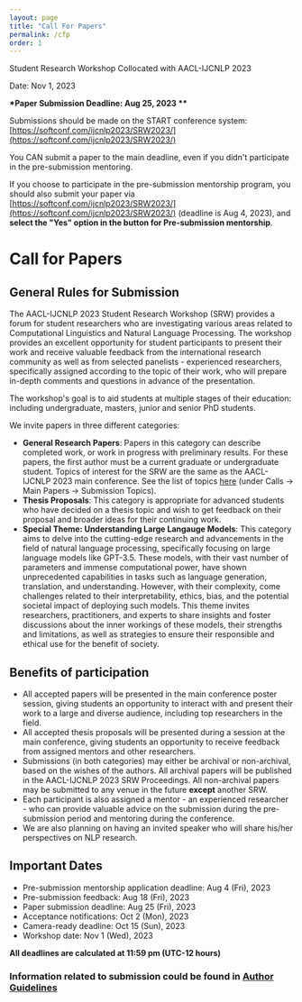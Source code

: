 ```yaml
---
layout: page
title: "Call For Papers"
permalink: /cfp
order: 1
---
```


Student Research Workshop Collocated with AACL-IJCNLP 2023

Date: Nov 1, 2023

**\*Paper Submission Deadline: Aug 25, 2023 \*\***

Submissions should be made on the START conference system: [https://softconf.com/ijcnlp2023/SRW2023/](https://softconf.com/ijcnlp2023/SRW2023/)

You CAN submit a paper to the main deadline, even if you didn't participate in the pre-submission mentoring.

If you choose to participate in the pre-submission mentorship program, you should also submit your paper via [https://softconf.com/ijcnlp2023/SRW2023/](https://softconf.com/ijcnlp2023/SRW2023/) (deadline is Aug 4, 2023), and **select the "Yes" option in the button for Pre-submission mentorship**.

# Call for Papers

## General Rules for Submission

The AACL-IJCNLP 2023 Student Research Workshop (SRW) provides a forum for student researchers who are investigating various areas related to Computational Linguistics and Natural Language Processing. The workshop provides an excellent opportunity for student participants to present their work and receive valuable feedback from the international research community as well as from selected panelists - experienced researchers, specifically assigned according to the topic of their work, who will prepare in-depth comments and questions in advance of the presentation.

The workshop's goal is to aid students at multiple stages of their education: including undergraduate, masters, junior and senior PhD students.

We invite papers in three different categories:

- **General Research Papers**: Papers in this category can describe completed work, or work in progress with preliminary results. For these papers, the first author must be a current graduate or undergraduate student. Topics of interest for the SRW are the same as the AACL-IJCNLP 2023 main conference. See the list of topics [here](http://www.ijcnlp-aacl2023.org/) (under Calls -> Main Papers -> Submission Topics).
- **Thesis Proposals**: This category is appropriate for advanced students who have decided on a thesis topic and wish to get feedback on their proposal and broader ideas for their continuing work.
- **Special Theme: Understanding Large Langauge Models**: This category aims to delve into the cutting-edge research and advancements in the field of natural language processing, specifically focusing on large language models like GPT-3.5. These models, with their vast number of parameters and immense computational power, have shown unprecedented capabilities in tasks such as language generation, translation, and understanding. However, with their complexity, come challenges related to their interpretability, ethics, bias, and the potential societal impact of deploying such models. This theme invites researchers, practitioners, and experts to share insights and foster discussions about the inner workings of these models, their strengths and limitations, as well as strategies to ensure their responsible and ethical use for the benefit of society.
<!-- - **Human-Centered NLP** : This is the special theme category in AACL-SRW 2022. The rising prevalence of living along with artificial intelligence has brought lots of benefits to people's daily life. However, it also poses a challenge of building reliable, explainable, and empathic tools to provide better service, from essential natural language applications (e.g., machine translation, text classification ) to mental support. Especially during the current pandemic, people are more likely to feel alone and _rely_ upon _technology_. This, together with the advances in the field of Natural Language processing, has motivated the exploration of human-centered technology. In this special theme, we invite submissions that address diverse human-centered questions, particularly encouraging bringing together perspectives and methods from NLP and affective computing to improve individuals' lives physically and mentally.
  Topics of interest include ( but are not limited to):
  (1) affective systems to understand human emotion and respond to their emotional feedback
  (2) sentiment analysis in social media, e-commerce data, etc.
  (3) human factors in the NLP evaluation system
  (4) reliable and explainable NLP models
  (5) ethics in NLP, including debiasing, detoxification, etc. -->

## Benefits of participation

- All accepted papers will be presented in the main conference poster session, giving students an opportunity to interact with and present their work to a large and diverse audience, including top researchers in the field.
- All accepted thesis proposals will be presented during a session at the main conference, giving students an opportunity to receive feedback from assigned mentors and other researchers.
- Submissions (in both categories) may either be archival or non-archival, based on the wishes of the authors. All archival papers will be published in the AACL-IJCNLP 2023 SRW Proceedings. All non-archival papers may be submitted to any venue in the future **except** another SRW.
- Each participant is also assigned a mentor - an experienced researcher - who can provide valuable advice on the submission during the pre-submission period and mentoring during the conference.
- We are also planning on having an invited speaker who will share his/her perspectives on NLP research.

## Important Dates

- Pre-submission mentorship application deadline: Aug 4 (Fri), 2023
- Pre-submission feedback: Aug 18 (Fri), 2023
- Paper submission deadline: Aug 25 (Fri), 2023
- Acceptance notifications: Oct 2 (Mon), 2023
- Camera-ready deadline: Oct 15 (Sun), 2023
- Workshop date: Nov 1 (Wed), 2023

**All deadlines are calculated at 11:59 pm (UTC-12 hours)**

### Information related to submission could be found in [Author Guidelines](/author)
